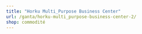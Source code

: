 ```yaml
---
title: "Horku Multi_Purpose Business Center"
url: /ganta/horku-multi_purpose-business-center-2/
shop: commodité
---
```

